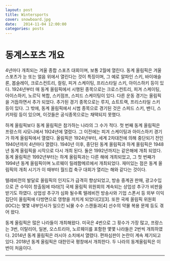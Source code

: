 ```yaml
---
layout: post
title: Wintersports
cover: snowboard.jpg
date:   2014-11-04 12:00:00
categories: posts
---
```


#   동계스포츠 개요
4년마다 개최되는 겨울 종합 스포츠 대회이며, 보통 2월에 열린다. 동계 올림픽은 겨울 스포츠가 눈 또는 얼음 위에서 열린다는 것이 특징이며, 그 예로 알파인 스키, 바이애슬론, 봅슬레이, 크로스컨트리, 컬링, 피겨 스케이팅, 프리스타일 스키, 아이스하키 등이 있다. 1924년부터 매 동계 올림픽에서 시행된 종목으로는 크로스컨트리, 피겨 스케이팅, 아이스하키, 노르딕 복합, 스키점프, 스피드 스케이팅이 있다. 다른 운동 경기는 올림픽을 거듭하면서 추가 되었다. 추가된 경기 종목으로는 루지, 쇼트트랙, 프리스타일 스키 등이 있다. 그 밖에, 동계 올림픽에서 시범 종목으로 경기된 것은 스피드 스키, 밴디, 스키저링 등이 있으며, 이것들은 공식종목으로는 채택되지 못했다.

하계 올림픽보다 동계 올림픽은 참가하는 나라의 그 수가 적다. 첫 번째 동계 올림픽은 프랑스의 샤모니에서 1924년에 열렸다. 그 이전에는 피겨 스케이팅과 아이스하키 경기가 하계 올림픽에서 열렸다. 올림픽은 1924년부터, 세계 2차대전에 의해 중단되기 전인 1940년까지 4년마다 열렸다. 1940년 이후, 중단된 동계 올림픽과 하계 올림픽은 1948년 동계 올림픽을 시작으로 다시 개최 된다. 둘은 1992년까지는 같은해에 개최 되었다. 동계 올림픽은 1992년부터는 하계 올림픽과는 다른 해에 개최되었고, 그 첫 번째가 1994년 동계 올림픽이며 노르웨이 릴레함메르에서 개최되었다. 재미있는 점은 동계 올림픽의 개최 시기가 이 때부터 월드컵 축구 대회가 열리는 해와 같다는 것이다.

텔레비전의 발달로 올림픽의 인지도가 급격히 향상되었고, 방송 중계권 판매, 광고수입으로 큰 수익이 창출됨에 따라[1] 국제 올림픽 위원회의 계속되는 상업성 추구가 비판을 받기도 하였다. 상업성 추구가 심화 될수록 텔레비전 방송사와 기업 스폰서 등 외부 이익집단이 올림픽에 다방면으로 영향을 끼치게 되었다[2][3]. 또한 국제 올림픽 위원회(IOC)는 몇몇 내부인사가 일으킨 뇌물 수수 스캔들과[4] 선수의 약물 복용 문제 등도 겪어 왔다.

동계 올림픽은 많은 나라들이 개최해왔다. 미국은 4번으로 그 횟수가 가장 많고, 프랑스는 3번, 이탈리아, 일본, 오스트리아, 노르웨이를 포함한 몇몇 나라들은 2번씩 개최하였다. 2014년 동계 올림픽은 러시아 소치에서 열렸다. 편파심판이 논란이 계속 제기되고 있다. 2018년 동계 올림픽은 대한민국 평창에서 개최한다. 두 나라의 동계올림픽은 이번이 처음이다.
- - -



